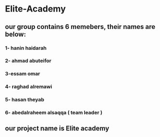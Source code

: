 # Elite-Academy

## our group contains 6 memebers, their names are below:
### 1- hanin haidarah
### 2- ahmad abuteifor
### 3-essam omar 
### 4- raghad alremawi
### 5- hasan theyab
### 6- abedalraheem alsaqqa ( team leader ) 

## our project name is Elite academy 
